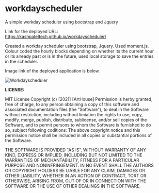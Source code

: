 # workdayscheduler
A simple workday scheduler using bootstrap and Jquery

Link for the deployed URL: https://kashpateltech.github.io/workdayscheduler/

Created a workday scheduler using bootstrap, Jquery.
Used moment.js. Colour coded the hourly blocks depending on whether its the current hour or its already past or is in the future, used local storage to save the entries in the scheduler. 

Image link of the deployed application is below.

![Workdayscheduler](https://user-images.githubusercontent.com/88652187/137766845-cb8a0c3a-fc70-4596-9fe1-80706d6232db.png)



**LICENSE:**

MIT License Copyright (c) [2021] [ArtHouse] Permission is herby granted, free of charge, to any person obtaining a copy of this software and associated documentation files (the "Software"), to deal in the Software without restriction, including without limiation the rights to use, copy, modify, merge, publish, distribute, sublicense, and/or sell copies of the Software, and to permit persons to whom the Software is furnished to do so, subject following coditions: The above copyright notice and this permission notice shall be included in all copies or substantial portions of the Software.

THE SOFTWARE IS PROVIDED "AS IS", WITHOUT WARRANTY OF ANY KIND, EXPRESS OR IMPLIED, INCLUDING BUT NOT LIMITED TO THE WARRANTIES OF MECHANTABILITY, FITNESS FOR A PARTICULAR PURPOSE AND NONINFRINGEMENT. IN NO EVENT SHALL THE AUTHORS OR COPYRIGHT HOLDERS BE LIABLE FOR ANY CLAIM, DAMAGES OR OTHER LIABILITY, WHETHER IN AN ACTION OF CONTRACT, TORT OR OTHERWISE, ARISING FROM, OUT OF OR IN CONNECTION WITH THE SOFTWARE OR THE USE OF OTHER DEALINGS IN THE SOFTWARE.
